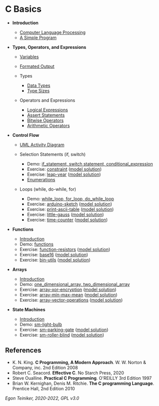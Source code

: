# C Basics

* **Introduction**    
    * [Computer Language Processing](introduction/language_processing)
    * [A Simple Program](introduction/hello-world)   
        
* **Types, Operators, and Expressions**
    * [Variables](types-operators-expressions/variables)
    
    * [Formated Output](types-operators-expressions/formated-output)

    * Types
        * [Data Types](types-operators-expressions/types)
        * [Type Sizes](types-operators-expressions/types/types-sizeof)
        
    * Operators and Expressions
        * [Logical Expressions](types-operators-expressions/operators/logical-operators)  
        * [Assert Statements](types-operators-expressions/operators/assert)
        * [Bitwise Operators](types-operators-expressions/operators/bitwise-operators)
        * [Arithmetic Operators](types-operators-expressions/operators/arithmetic-operators)
         
* **Control Flow**
    * [UML Activity Diagram](/configuration-management/documentation/uml/UML-Activity-Diagram.md) 
    * Selection Statements (if, switch)
        * Demo: [if_statement, switch statement, conditional_expression](control-flow/selection)
        * Exercise: [constraint](control-flow/selection/constraint-exercise)
         ([model solution](control-flow/selection/constraint))
        * Exercise: [leap-year](control-flow/selection/leap-year-exercise)
        ([model solution](control-flow/selection/leap-year))
         * [Enumerations](control-flow/selection/enumerations)

    * Loops (while, do-while, for)   
        * Demo: [while_loop, for_loop, do_while_loop](control-flow/loops)
        * Exercise: [arduino-sketch](control-flow/loops/arduino-sketch-exercise)
        ([model solution](control-flow/loops/arduino-sketch))    
        * Exercise: [print-ascii-table](control-flow/loops/print-ascii-table-exercise)
        ([model solution](control-flow/loops/print-ascii-table))    
        * Exercise: [little-gauss](control-flow/loops/little-gauss-exercise)
        ([model solution](control-flow/loops/little-gauss))
        * Exercise: [time-counter](control-flow/loops/time-counter-exercise)
        ([model solution](control-flow/loops/time-counter))        
            
* **Functions**
    * [Introduction](functions/README.md) 
    * Demo: [functions](functions/)
    * Exercise: [function-resistors](functions/function-resistors-exercise)
        ([model solution](functions/function-resistors))
    * Exercise: [base16](functions/base16-exercise)
        ([model solution](functions/base16))    
    * Exercise: [bin-utils](functions/bit-utils-exercise)
        ([model solution](functions/bit-utils))  
      
* **Arrays**
    * [Introduction](arrays/README.md)
    * Demo: [one_dimensional_array, two_dimensional_array](arrays)
    * Exercise: [array-xor-encryption](arrays/array-xor-encryption-exercise)
        ([model solution](arrays/array-xor-encryption))
    * Exercise: [array-min-max-mean](arrays/array-min-max-mean-exercise)
        ([model solution](arrays/array-min-max-mean))
    * Exercise: [array-vector-operations](arrays/array-vector-operations-exercise)
         ([model solution](arrays/array-vector-operations))


* **State Machines**
   * [Introduction](statemachine/README.md)  
   * Demo: [sm-light-bulb](statemachine/)
   * Exercise: [sm-parking-gate](statemachine/sm-parking-gate-exercise)
      ([model solution](statemachine/sm-parking-gate))
   * Exercise: [sm-roller-blind](statemachine/sm-roller-blind-exercise)
      ([model solution](statemachine/sm-roller-blind))
      

## References
* K. N. King. **C Programming, A Modern Approach**. W. W. Norton & Company, inc. 2nd Edition 2008
* Robert C. Seacord. **Effective C**. No Starch Press, 2020
* Steve Oualline. **Practical C Programming**. O'REILLY 3rd Edition 1997
* Brian W. Kernighan, Denis M. Ritchie. **The C programming Language**. Prentice Hall, 2nd Edition 2010

*Egon Teiniker, 2020-2022, GPL v3.0* 
